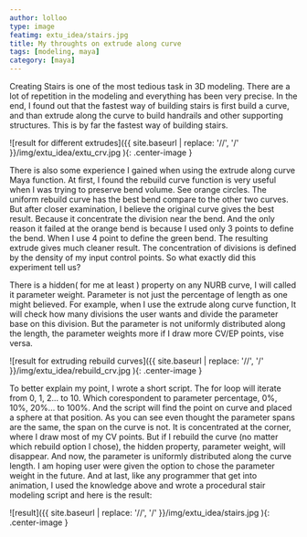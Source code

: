 ```yaml
---
author: lolloo
type: image
featimg: extu_idea/stairs.jpg
title: My throughts on extrude along curve
tags: [modeling, maya]
category: [maya]
---
```


Creating Stairs is one of the most tedious task in 3D modeling. There are a lot of repetition in the modeling and everything has been very precise.
In the end, I found out that the fastest way of building stairs is first build a curve, and than extrude along the curve to build handrails and other supporting structures. This is by far the fastest way of building stairs.

![result for different extrudes]({{ site.baseurl | replace: '//', '/' }}/img/extu_idea/extu_crv.jpg ){: .center-image }

There is also some experience I gained when using the extrude along curve Maya function. At first, I found the rebuild curve function is very useful when I was trying to preserve bend volume. See orange circles. The uniform rebuild curve has the best bend compare to the other two curves. But after closer examination, I believe the original curve gives the best result. Because it concentrate the division near the bend. And the only reason it failed at the orange bend is because I used only 3 points to define the bend. When I use 4 point to define the green bend. The resulting extrude gives much cleaner result. The concentration of divisions is defined by the density of my input control points. So what exactly did this experiment tell us?

There is a hidden( for me at least ) property on any NURB curve, I will called it parameter weight. Parameter is not just the percentage of length as one might believed. For example, when I use the extrude along curve function, It will check how many divisions the user wants and divide the parameter base on this division. But the parameter is not uniformly distributed along the length, the parameter weights more if I draw more CV/EP points, vise versa. 

![result for extruding rebuild curves]({{ site.baseurl | replace: '//', '/' }}/img/extu_idea/rebuild_crv.jpg ){: .center-image }

To better explain my point, I wrote a short script. The for loop will iterate from 0, 1, 2... to 10. Which corespondent to parameter percentage, 0%, 10%, 20%... to 100%. And the script will find the point on curve and placed a sphere at that position. As you can see even thought the parameter spans are the same, the span on the curve is not. It is concentrated at the corner, where I draw most of my CV points. But if I rebuild the curve (no matter which rebuild option I chose), the hidden property, parameter weight, will disappear. And now, the parameter is uniformly distributed along the curve length.
I am hoping user were given the option to chose the parameter weight in the future. And at last, like any programmer that get into animation, I used the knowledge above and wrote a procedural stair modeling script and here is the result:


![result]({{ site.baseurl | replace: '//', '/' }}/img/extu_idea/stairs.jpg ){: .center-image }
